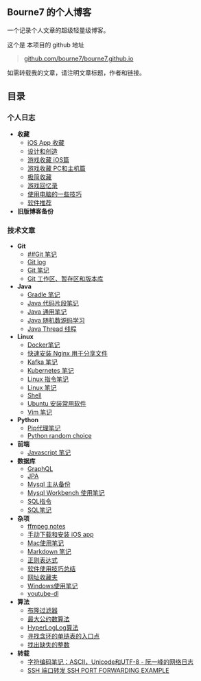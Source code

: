 ## Bourne7 的个人博客

<style type="text/css"> 
    .markdown-body{font-family: "Helvetica Neue", Helvetica, "PingFang SC", "Microsoft YaHei", Tahoma, Arial, sans-serif;} 
</style>
<link rel="shortcut icon" type="image/x-icon" href="favicon.ico"> 

一个记录个人文章的超级轻量级博客。

这个是 本项目的 github 地址
> [github.com/bourne7/bourne7.github.io](https://github.com/bourne7/bourne7.github.io)

如需转载我的文章，请注明文章标题，作者和链接。

## 目录

### 个人日志

* **收藏**
  * [iOS App 收藏](https://github.com/bourne7/bourne7.github.io/blob/master/目录/个人日志/收藏/app-ios.md)
  * [设计和创造](https://github.com/bourne7/bourne7.github.io/blob/master/目录/个人日志/收藏/design-and-creativity.md)
  * [游戏收藏 iOS篇](https://github.com/bourne7/bourne7.github.io/blob/master/目录/个人日志/收藏/game-ios.md)
  * [游戏收藏 PC和主机篇](https://github.com/bourne7/bourne7.github.io/blob/master/目录/个人日志/收藏/game-pc-console.md)
  * [极简收藏](https://github.com/bourne7/bourne7.github.io/blob/master/目录/个人日志/收藏/minimalism-collection.md)
  * [游戏回忆录](https://github.com/bourne7/bourne7.github.io/blob/master/目录/个人日志/收藏/reminiscences-of-games.md)
  * [使用电脑的一些技巧](https://github.com/bourne7/bourne7.github.io/blob/master/目录/个人日志/收藏/skill-of-using-computer.md)
  * [软件推荐](https://github.com/bourne7/bourne7.github.io/blob/master/目录/个人日志/收藏/software-windows-and-mac.md)
* **旧版博客备份**

### 技术文章

* **Git**
  * [##Git 笔记](https://github.com/bourne7/bourne7.github.io/blob/master/目录/技术文章/Git/git-config.md)
  * [Git log](https://github.com/bourne7/bourne7.github.io/blob/master/目录/技术文章/Git/git-log.md)
  * [Git 笔记](https://github.com/bourne7/bourne7.github.io/blob/master/目录/技术文章/Git/git-notes.md)
  * [Git 工作区、暂存区和版本库](https://github.com/bourne7/bourne7.github.io/blob/master/目录/技术文章/Git/git-working-stage-repository.md)
* **Java**
  * [Gradle 笔记](https://github.com/bourne7/bourne7.github.io/blob/master/目录/技术文章/Java/gradle-notes.md)
  * [Java 代码片段笔记](https://github.com/bourne7/bourne7.github.io/blob/master/目录/技术文章/Java/java-dai-ma-pian-duan-bi-ji.md)
  * [Java 通用笔记](https://github.com/bourne7/bourne7.github.io/blob/master/目录/技术文章/Java/java-general-notes.md)
  * [Java 随机数源码学习](https://github.com/bourne7/bourne7.github.io/blob/master/目录/技术文章/Java/java-jdk-random-nextint.md)
  * [Java Thread 线程](https://github.com/bourne7/bourne7.github.io/blob/master/目录/技术文章/Java/java-thread.md)
* **Linux**
  * [Docker笔记](https://github.com/bourne7/bourne7.github.io/blob/master/目录/技术文章/Linux/docker.md)
  * [快速安装 Nginx 用于分享文件](https://github.com/bourne7/bourne7.github.io/blob/master/目录/技术文章/Linux/install-nginx-guide.md)
  * [Kafka 笔记](https://github.com/bourne7/bourne7.github.io/blob/master/目录/技术文章/Linux/kafka-notes.md)
  * [Kubernetes 笔记](https://github.com/bourne7/bourne7.github.io/blob/master/目录/技术文章/Linux/kubernetes.md)
  * [Linux 指令笔记](https://github.com/bourne7/bourne7.github.io/blob/master/目录/技术文章/Linux/linux-command.md)
  * [Linux 笔记](https://github.com/bourne7/bourne7.github.io/blob/master/目录/技术文章/Linux/linux-notes.md)
  * [Shell](https://github.com/bourne7/bourne7.github.io/blob/master/目录/技术文章/Linux/shell.md)
  * [Ubuntu 安装常用软件](https://github.com/bourne7/bourne7.github.io/blob/master/目录/技术文章/Linux/ubuntu-software-guide.md)
  * [Vim 笔记](https://github.com/bourne7/bourne7.github.io/blob/master/目录/技术文章/Linux/vim-guide.md)
* **Python**
  * [Pip代理笔记](https://github.com/bourne7/bourne7.github.io/blob/master/目录/技术文章/Python/pip-proxy.md)
  * [Python random choice](https://github.com/bourne7/bourne7.github.io/blob/master/目录/技术文章/Python/python-random-choice.md)
* **前端**
  * [Javascript 笔记](https://github.com/bourne7/bourne7.github.io/blob/master/目录/技术文章/前端/javascript-notes.md)
* **数据库**
  * [GraphQL](https://github.com/bourne7/bourne7.github.io/blob/master/目录/技术文章/数据库/graphql.md)
  * [JPA](https://github.com/bourne7/bourne7.github.io/blob/master/目录/技术文章/数据库/jpa.md)
  * [Mysql 主从备份](https://github.com/bourne7/bourne7.github.io/blob/master/目录/技术文章/数据库/mysql-master-slave.md)
  * [Mysql Workbench 使用笔记](https://github.com/bourne7/bourne7.github.io/blob/master/目录/技术文章/数据库/mysql-workbench.md)
  * [SQL指令](https://github.com/bourne7/bourne7.github.io/blob/master/目录/技术文章/数据库/sql-command.md)
  * [SQL笔记](https://github.com/bourne7/bourne7.github.io/blob/master/目录/技术文章/数据库/sql-notes.md)
* **杂项**
  * [ffmpeg notes](https://github.com/bourne7/bourne7.github.io/blob/master/目录/技术文章/杂项/ffmpeg.md)
  * [手动下载和安装 iOS app](https://github.com/bourne7/bourne7.github.io/blob/master/目录/技术文章/杂项/install-ipa-manually.md)
  * [Mac使用笔记](https://github.com/bourne7/bourne7.github.io/blob/master/目录/技术文章/杂项/mac-notes.md)
  * [Markdown 笔记](https://github.com/bourne7/bourne7.github.io/blob/master/目录/技术文章/杂项/markdown.md)
  * [正则表达式](https://github.com/bourne7/bourne7.github.io/blob/master/目录/技术文章/杂项/regular-expression.md)
  * [软件使用技巧总结](https://github.com/bourne7/bourne7.github.io/blob/master/目录/技术文章/杂项/software-tricks.md)
  * [网址收藏夹](https://github.com/bourne7/bourne7.github.io/blob/master/目录/技术文章/杂项/webpage-collection.md)
  * [Windows使用笔记](https://github.com/bourne7/bourne7.github.io/blob/master/目录/技术文章/杂项/windows-notes.md)
  * [youtube-dl](https://github.com/bourne7/bourne7.github.io/blob/master/目录/技术文章/杂项/youtube-dl.md)
* **算法**
  * [布隆过滤器](https://github.com/bourne7/bourne7.github.io/blob/master/目录/技术文章/算法/algorithm-bloom-filter.md)
  * [最大公约数算法](https://github.com/bourne7/bourne7.github.io/blob/master/目录/技术文章/算法/algorithm-gcd.md)
  * [HyperLogLog算法](https://github.com/bourne7/bourne7.github.io/blob/master/目录/技术文章/算法/algorithm-hyperloglog.md)
  * [寻找含环的单链表的入口点](https://github.com/bourne7/bourne7.github.io/blob/master/目录/技术文章/算法/find-loop-in-linklist.md)
  * [找出缺失的整数](https://github.com/bourne7/bourne7.github.io/blob/master/目录/技术文章/算法/find-missing-integer.md)
* **转载**
  * [字符编码笔记：ASCII，Unicode和UTF-8 - 阮一峰的网络日志](https://github.com/bourne7/bourne7.github.io/blob/master/目录/技术文章/转载/character-encoding.md)
  * [SSH 端口转发 SSH PORT FORWARDING EXAMPLE](https://github.com/bourne7/bourne7.github.io/blob/master/目录/技术文章/转载/ssh-tunneling.md)
